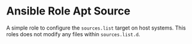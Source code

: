 # Ansible Role Apt Source

A simple role to configure the `sources.list` target on host systems. This roles
does not modify any files within `sources.list.d`.
